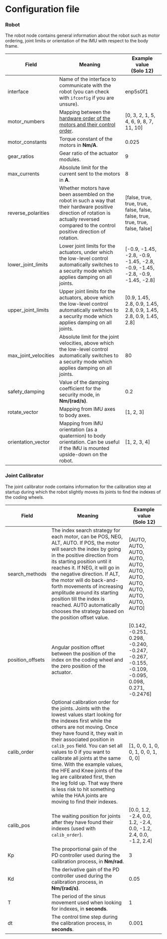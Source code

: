 # Configuration file

### Robot

The robot node contains general information about the robot such as motor ordering, joint limits or orientation of the IMU with respect to the body frame.

|Field|Meaning|Example value<br>(Solo 12)|
|---|---|---|
|interface|Name of the interface to communicate with the robot (you can check with `ifconfig` if you are unsure).|enp5s0f1|
|motor_numbers|Mapping between the [hardware order of the motors and their control order](https://github.com/open-dynamic-robot-initiative/open_robot_actuator_hardware/blob/master/mechanics/quadruped_robot_12dof_v1/README.md#micro-driver-stack-motor-assignment).|[0, 3, 2, 1, 5, 4, 6, 9, 8, 7, 11, 10]|
|motor_constants|Torque constant of the motors in **Nm/A**.|0.025|
|gear_ratios|Gear ratio of the actuator modules.|9|
|max_currents|Absolute limit for the current sent to the motors in **A**.|8|
|reverse_polarities|Whether motors have been assembled on the robot in such a way that their hardware positive direction of rotation is actually reversed compared to the control positive direction of rotation.|[false, true, true, true, false, false, false, true, true, true, false, false]|
|lower_joint_limits|Lower joint limits for the actuators, under which the low-level control automatically switches to a security mode which applies damping on all joints.|[-0.9, -1.45, -2.8, -0.9, -1.45, -2.8, -0.9, -1.45, -2.8, -0.9, -1.45, -2.8]|
|upper_joint_limits|Upper joint limits for the actuators, above which the low-level control automatically switches to a security mode which applies damping on all joints.|[0.9, 1.45, 2.8, 0.9, 1.45, 2.8, 0.9, 1.45, 2.8, 0.9, 1.45, 2.8]|
|max_joint_velocities|Absolute limit for the joint velocities, above which the low-level control automatically switches to a security mode which applies damping on all joints.|80|
|safety_damping|Value of the damping coefficient for the security mode, in **Nm/(rad/s)**.|0.2|
|rotate_vector|Mapping from IMU axes to body axes.|[1, 2, 3]|
|orientation_vector|Mapping from IMU orientation (as a quaternion) to body orientation. Can be useful if the IMU is mounted upside-down on the robot.|[1, 2, 3, 4]|

### Joint Calibrator

The joint calibrator node contains information for the calibration step at startup during which the robot slightly moves its joints to find the indexes of the coding wheels.

|Field|Meaning|Example value<br>(Solo 12)|
|---|---|---|
|search_methods|The index search strategy for each motor, can be POS, NEG, ALT, AUTO. If POS, the motor will search the index by going in the positive direction from its starting position until it reaches it. If NEG, it will go in the negative direction. If ALT, the motor will do back-and-forth movements of increasing amplitude around its starting position till the index is reached. AUTO automatically chooses the strategy based on the position offset value.|[AUTO, AUTO, AUTO, AUTO, AUTO, AUTO, AUTO, AUTO, AUTO, AUTO, AUTO, AUTO]|
|position_offsets|Angular position offset between the position of the index on the coding wheel and the zero position of the actuator.|[0.142, -0.251, 0.298, -0.240, -0.247, -0.267, -0.155, -0.109, -0.095, 0.098, 0.271, -0.2476]|
|calib_order|Optional calibration order for the joints. Joints with the lowest values start looking for the indexes first while the others are not moving. Once they have found it, they wait in their associated position in `calib_pos` field. You can set all values to 0 if you want to calibrate all joints at the same time. With the example values, the HFE and Knee joints of the leg are calibrated first, then the leg fold up. That way there is less risk to hit something while the HAA joints are moving to find their indexes.|[1, 0, 0, 1, 0, 0, 1, 0, 0, 1, 0, 0]|
|calib_pos|The waiting position for joints after they have found their indexes (used with `calib_order`).|[0.0, 1.2, -2.4, 0.0, 1.2, -2.4, 0.0, -1.2, 2.4, 0.0, -1.2,  2.4]|
|Kp|The proportional gain of the PD controller used during the calibration process, in **Nm/rad**.|3|
|Kd|The derivative gain of the PD controller used during the calibration process, in **Nm/(rad/s)**.|0.05|
|T|The period of the sinus movement used when looking for indexes, in **seconds**.|1|
|dt|The control time step during the calibration process, in **seconds**.|0.001|
